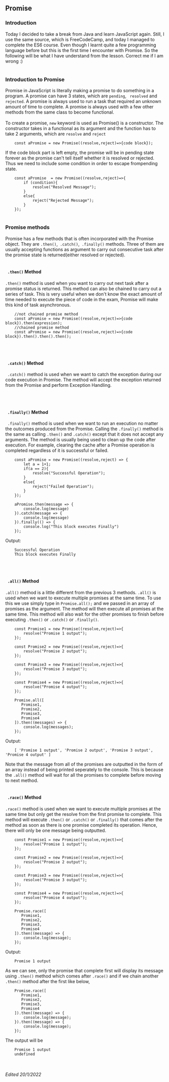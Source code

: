 ## Promise
### Introduction
Today I decided to take a break from Java and learn JavaScript again. Still, I use the same source, which is FreeCodeCamp, and today I managed to complete the ES6 course. Even though I learnt quite a few programming language before but this is the first time I encounter with Promise. So the following will be what I have understand from the lesson. Correct me if I am wrong :)
#
### Introduction to Promise
Promise in JavaScript is literally making a promise to do something in a program. A promise can have 3 states, which are `pending`, ` resolved` and `rejected`. A promise is always used to run a task that required an unknown amount of time to complete. A promise is always used with a few other methods from the same class to become functional.
<br><br>
To create a promise, `new` keyword is used as Promise() is a constructor. The constructor takes in a functional as its argument and the function has to take 2 arguments, which are `resolve` and `reject`
```
    const aPromise = new Promise((resolve,reject)=>{code block});
```
If the code block part is left empty, the promise will be in pending state forever as the promise can't tell itself whether it is resolved or rejected. Thus we need to include some condition in order to escape frompending state.
```
    const aPromise  = new Promise((resolve,reject)=>{
        if (condition){
            resolve("Resolved Message");
        }
        else{
            reject("Rejected Message");
        }
    });
```
#
### Promise methods
Promise has a few methods that is often incorporated with the Promise object. They are `.then()`,` .catch()`,` .finally()` methods.
Three of them are usually accepting functions as argument to carry out consecutive task after the promise state is returned(either resolved or rejected). 
<br><br>
#### ` .then()` Method
`.then()` method is used when you want to carry out next task after a promise status is returned. This method can also be chained to carry out a series of task. This is very useful when we don't know the exact amount of time needed to execute the piece of code in the exam, Promise will make this kind of task asynchronous.
```
    //not chained promise method
    const aPromise = new Promise((resolve,reject)=>{code block}).then(expression);
    //chained promise method
    const aPromise = new Promise((resolve,reject)=>{code block}).then().then().then();
```
<br><br>
#### ` .catch()` Method
` .catch()` method is used when we want to catch the exception during our code execution in Promise. The method will accept the exception returned from the Promise and perform Exception Handling.

<br><br>
#### ` .finally()` Method
` .finally()` method is used when we want to run an execution no matter the outcomes produced from the Promise. Calling the `.finally()` method is the same as calling `.then()` and `.catch()` except that it does not accept any arguments. The method is usually being used to clean up the code after execution. For example, clearing the cache after a Promise operation is completed regardless of it is successful or failed.
```
    const aPromise = new Promise((resolve,reject) => {
        let a = 1+1;
        if(a == 2){
            resolve("Successful Operation");
        }  
        else{
            reject("Failed Operation");
        }
    });
    
    aPromise.then(message => {
        console.log(message)
    }).catch(message => {
        console.log(message)
    }).finally(() => {
        console.log("This block executes Finally")
    });
```
Output:
```
    Successful Operation
    This block executes Finally
```
<br><br>
#### ` .all()` Method
`.all()` method is a little different from the previous 3 methods. `.all()` is used when we want to execute multiple promises at the same time. To use this we use simply type in `Promise.all();` and we passed in an array of promises as the argument. The method will then execute all promises at the same time. This method will also wait for the other promises to finish before executing `.then()` or `.catch()` or `.finally()`.
```
    const Promise1 = new Promise((resolve,reject)=>{
        resolve("Promise 1 output");
    });
    
    const Promise2 = new Promise((resolve,reject)=>{
        resolve("Promise 2 output");
    });
    
    const Promise3 = new Promise((resolve,reject)=>{
        resolve("Promise 3 output");
    });
    
    const Promise4 = new Promise((resolve,reject)=>{
        resolve("Promise 4 output");
    });
    
    Promise.all([
       Promise1,
       Promise2,
       Promise3,
       Promise4
    ]).then((messages) => {
        console.log(messages);
    });
```
Output:
```
    [ 'Promise 1 output', 'Promise 2 output', 'Promise 3 output', 'Promise 4 output' ]
```
Note that the message from all of the promises are outputted in the form of an array instead of being printed seperately to the console. This is because the `.all()` method will wait for all the promises to complete before moving to next method.
<br><br>
#### ` .race()` Method
`.race()` method is used when we want to execute multiple promises at the same time but only get the resolve from the first promise to complete. This method will execute `.then()` or `.catch()` or `.finally()` that comes after the method as soon as there is one promise completed its operation. Hence, there will only be one message being outputted.
```
    const Promise1 = new Promise((resolve,reject)=>{
        resolve("Promise 1 output");
    });
    
    const Promise2 = new Promise((resolve,reject)=>{
        resolve("Promise 2 output");
    });
    
    const Promise3 = new Promise((resolve,reject)=>{
        resolve("Promise 3 output");
    });
    
    const Promise4 = new Promise((resolve,reject)=>{
        resolve("Promise 4 output");
    });
    
    Promise.race([
       Promise1,
       Promise2,
       Promise3,
       Promise4
    ]).then((message) => {
        console.log(message);
    });
```
Output:
```
    Promise 1 output
```
As we can see, only the promise that complete first will display its message using `.then()` method which comes after  `.race()` and if we chain another `.then()` method after the first like below,
```
    Promise.race([
       Promise1,
       Promise2,
       Promise3,
       Promise4
    ]).then((message) => {
        console.log(message);
    }).then((message) => {
        console.log(message);
    });
```
The output will be
```
    Promise 1 output
    undefined
```
<br><br>
*Edited 20/1/2022*







